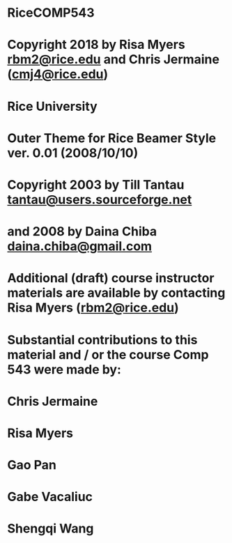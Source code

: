# RiceCOMP543

#  Copyright 2018  by Risa Myers  <rbm2@rice.edu> and Chris Jermaine (cmj4@rice.edu)
#  Rice University

# Outer Theme for Rice Beamer Style ver. 0.01 (2008/10/10)
#  Copyright 2003      by Till Tantau   <tantau@users.sourceforge.net>
#                      and 2008 by Daina Chiba <daina.chiba@gmail.com>

# Additional (draft) course instructor materials are available by contacting Risa Myers (rbm2@rice.edu)

# Substantial contributions to this material and / or the course Comp 543 were made by:

# Chris Jermaine
# Risa Myers
# Gao Pan
# Gabe Vacaliuc
# Shengqi Wang
